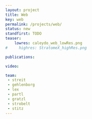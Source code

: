 ```yaml
---
layout: project
title: Web
key: web
permalink: /projects/web/
status: new
standfirst: TODO
teaser: 
    lowres: caleydo_web_lowRes.png
#     highres: StratomeX_highRes.png

publications:

video:    

team:
 - streit 
 - gehlenborg
 - lex
 - partl
 - gratzl
 - strobelt
 - stitz
---
```

